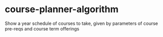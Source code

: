# course-planner-algorithm

Show a year schedule of courses to take, given by parameters of course pre-reqs and course term offerings
